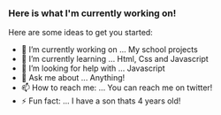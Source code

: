 ### Here is what I'm currently working on!



Here are some ideas to get you started:

- 🔭 I’m currently working on ... My school projects
- 🌱 I’m currently learning ... Html, Css and Javascript
- 🤔 I’m looking for help with ... Javascript
- 💬 Ask me about ... Anything!
- 📫 How to reach me: ... You can reach me on twitter!
- ⚡ Fun fact: ... I have a son thats 4 years old!

